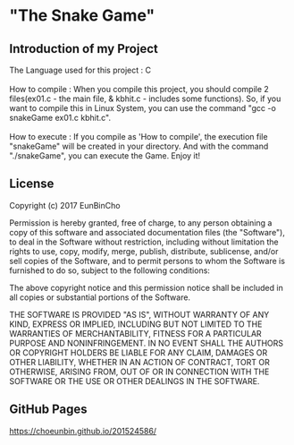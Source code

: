 # "The Snake Game"

## Introduction of my Project
The Language used for this project : C <br/><br/>
How to compile : When you compile this project, you should compile 2 files(ex01.c - the main file, & kbhit.c - includes some functions). So, if you want to compile this in Linux System, you can use the command "gcc -o snakeGame ex01.c kbhit.c". <br/><br/>
How to execute : If you compile as 'How to compile', the execution file "snakeGame" will be created in your directory. And with the command "./snakeGame", you can execute the Game. Enjoy it!<br/>
                 
            
## License 
Copyright (c) 2017 EunBinCho

Permission is hereby granted, free of charge, to any person
obtaining a copy of this software and associated documentation
files (the "Software"), to deal in the Software without
restriction, including without limitation the rights to use,
copy, modify, merge, publish, distribute, sublicense, and/or sell
copies of the Software, and to permit persons to whom the
Software is furnished to do so, subject to the following
conditions:

The above copyright notice and this permission notice shall be
included in all copies or substantial portions of the Software.

THE SOFTWARE IS PROVIDED "AS IS", WITHOUT WARRANTY OF ANY KIND,
EXPRESS OR IMPLIED, INCLUDING BUT NOT LIMITED TO THE WARRANTIES
OF MERCHANTABILITY, FITNESS FOR A PARTICULAR PURPOSE AND
NONINFRINGEMENT. IN NO EVENT SHALL THE AUTHORS OR COPYRIGHT
HOLDERS BE LIABLE FOR ANY CLAIM, DAMAGES OR OTHER LIABILITY,
WHETHER IN AN ACTION OF CONTRACT, TORT OR OTHERWISE, ARISING
FROM, OUT OF OR IN CONNECTION WITH THE SOFTWARE OR THE USE OR
OTHER DEALINGS IN THE SOFTWARE.<br/>

## GitHub Pages
https://choeunbin.github.io/201524586/
